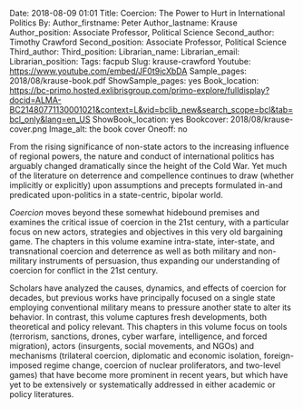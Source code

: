 Date: 2018-08-09 01:01
Title: Coercion: The Power to Hurt in International Politics 
By:
Author_firstname: Peter 
Author_lastname: Krause
Author_position: Associate Professor, Political Science
Second_author: Timothy Crawford
Second_position: Associate Professor, Political Science
Third_author:
Third_position:
Librarian_name:
Librarian_email:
Librarian_position:
Tags: facpub
Slug: krause-crawford
Youtube: https://www.youtube.com/embed/JF0t9icXbDA
Sample_pages: 2018/08/krause-book.pdf
ShowSample_pages: yes
Book_location: https://bc-primo.hosted.exlibrisgroup.com/primo-explore/fulldisplay?docid=ALMA-BC21480771130001021&context=L&vid=bclib_new&search_scope=bcl&tab=bcl_only&lang=en_US
ShowBook_location: yes
Bookcover: 2018/08/krause-cover.png
Image_alt: the book cover 
Oneoff: no

From the rising significance of non-state actors to the increasing influence of regional powers, the nature and conduct of international politics has arguably changed dramatically since the height of the Cold War. Yet much of the literature on deterrence and compellence continues to draw (whether implicitly or explicitly) upon assumptions and precepts formulated in-and predicated upon-politics in a state-centric, bipolar world.   

<em>Coercion</em> moves beyond these somewhat hidebound premises and examines the critical issue of coercion in the 21st century, with a particular focus on new actors, strategies and objectives in this very old bargaining game. The chapters in this volume examine intra-state, inter-state, and transnational coercion and deterrence as well as both military and non-military instruments of persuasion, thus expanding our understanding of coercion for conflict in the 21st century.

Scholars have analyzed the causes, dynamics, and effects of coercion for decades, but previous works have principally focused on a single state employing conventional military means to pressure another state to alter its behavior. In contrast, this volume captures fresh developments, both theoretical and policy relevant. This chapters in this volume focus on tools (terrorism, sanctions, drones, cyber warfare, intelligence, and forced migration), actors (insurgents, social movements, and NGOs) and mechanisms (trilateral coercion, diplomatic and economic isolation, foreign-imposed regime change, coercion of nuclear proliferators, and two-level games) that have become more prominent in recent years, but which have yet to be extensively or systematically addressed in either academic or policy literatures.